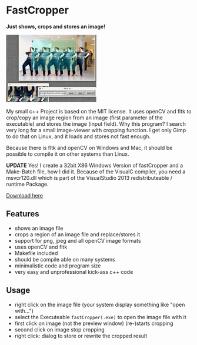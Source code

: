 # FastCropper

**Just shows, crops and stores an image!**

![Screenshot](image.jpg)

My small c++ Project is based on the MIT license. It uses openCV and fltk to crop/copy an image 
region from an image (first parameter of the executable) and stores the image (input field). 
Why this program? I search very long for a small image-viewer with cropping function. I get only 
Gimp to do that on Linux, and it loads and stores not fast enough.

Because there is fltk and openCV on Windows and Mac, it should be possible to compile it on 
other systems than Linux.

**UPDATE** Yes! I create a 32bit X86 Windows Version of fastCropper and a 
Make-Batch file, how I did it. Because of the VisualC compiler, you need a msvcr120.dll which is part 
of the VisualStudio 2013 redistributeable / runtime Package.

[Download here](https://sourceforge.net/projects/fastcropper/files/)

## Features

- shows an image file
- crops a region of an image file and replace/stores it
- support for png, jpeg and all openCV image formats
- uses openCV and fltk
- Makefile included
- should be compile able on many systems
- minimalistic code and program size
- very easy and unprofessional kick-ass c++ code

## Usage

- right click on the image file (your system display something like "open with...")
- select the Executeable `fastCropper(.exe)` to open the image file with it
- first click on image (not the preview window) (re-)starts cropping
- second click on image stop cropping
- right click: dialog to store or rewrite the cropped result
